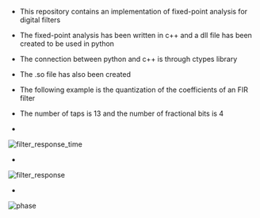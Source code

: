 - This repository contains an implementation of fixed-point analysis for digital filters
 - The fixed-point analysis has been written in c++ and a dll file has been created to be used in python
 - The connection between python and c++ is through ctypes library
 - The .so file has also been created
 - The following example is the quantization of the coefficients of an FIR filter
 - The number of taps is 13 and the number of fractional bits is 4

 -   

![filter_response_time](https://github.com/Shahrokh-Hamidi/Fixed-Point-Analysis/assets/156338354/580d3747-39fb-43d2-8c3b-56b95f1de756)

-

![filter_response](https://github.com/Shahrokh-Hamidi/Fixed-Point-Analysis/assets/156338354/a12eae0c-8924-4e4c-914c-247670398acd)

-

![phase](https://github.com/Shahrokh-Hamidi/Fixed-Point-Analysis/assets/156338354/44f45799-ac0c-452d-8447-fc02ce787a78)
